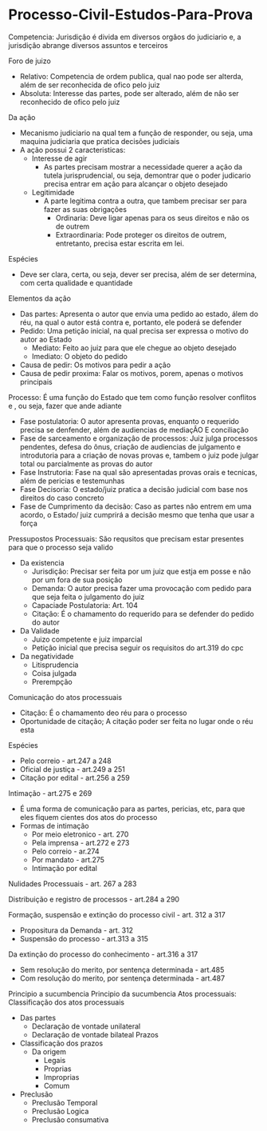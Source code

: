 # Processo-Civil-Estudos-Para-Prova

Competencia: Jurisdiçâo é divida em diversos orgâos do judiciario e, a jurisdiçâo abrange diversos assuntos e terceiros

Foro de juizo
- Relativo: Competencia de ordem publica, qual nao pode ser alterda, além de ser reconhecida de ofico pelo juiz
- Absoluta: Interesse das partes, pode ser alterado, além de nâo ser reconhecido de ofico pelo juiz

Da açâo
- Mecanismo judiciario na qual tem a funçâo de responder, ou seja, uma maquina judiciaria que pratica decisões judiciais 
- A açâo possui 2 caracteristicas:
  - Interesse de agir
    - As partes precisam mostrar a necessidade querer a açâo da tutela jurisprudencial, ou seja, demontrar que o poder judicario precisa entrar em açâo para alcançar o objeto desejado
  - Legitimidade
    - A parte legitima contra a outra, que tambem precisar ser para fazer as suas obrigaçôes
      - Ordinaria: Deve ligar apenas para os seus direitos e nâo os de outrem
      - Extraordinaria: Pode proteger os direitos de outrem, entretanto, precisa estar escrita em lei.
      
Espécies 
- Deve ser clara, certa, ou seja, dever ser precisa, além de ser determina, com certa qualidade e quantidade

Elementos da açâo
- Das partes: Apresenta o autor que envia uma pedido ao estado, álem do réu, na qual o autor está contra e, portanto, ele poderá se defender
- Pedido: Uma petiçâo inicial, na qual precisa ser expressa o motivo do autor ao Estado
  - Mediato: Feito ao juiz para que ele chegue ao objeto desejado
  - Imediato: O objeto do pedido
- Causa de pedir: Os motivos para pedir a açâo
- Causa de pedir proxima: Falar os motivos, porem, apenas o motivos principais

Processo: É uma funçâo do Estado que tem como funçâo resolver conflitos e , ou seja, fazer que ande adiante
- Fase postulatoria: O autor apresenta provas, enquanto o requerido precisa se denfender, além de audiencias de mediaçÂO E conciliaçâo
- Fase de sarceamento e organizaçâo de processos: Juiz julga processos pendentes, defesa do ônus, criaçâo de audiencias de julgamento e introdutoria para a criaçâo de novas provas e, tambem o juiz pode julgar total ou parcialmente as provas do autor
- Fase Instrutoria: Fase na qual sâo apresentadas provas orais e tecnicas, além de pericias e testemunhas
- Fase Decisoria: O estado/juiz pratica a decisâo judicial com base nos direitos do caso concreto
- Fase de Cumprimento da decisâo: Caso as partes nâo entrem em uma acordo, o Estado/ juiz cumprirá a decisâo mesmo que tenha que usar a força

Pressupostos Processuais: São requsitos que precisam estar presentes para que o processo seja valido
- Da existencia
  - Jurisdiçâo: Precisar ser feita por um juiz que estja em posse e nâo por um fora de sua posiçâo
  - Demanda: O autor precisa fazer uma provocaçâo com pedido para que seja feita o julgamento do juiz
  - Capaciade Postulatoria: Art. 104
  - Citaçâo: É o chamamento do requerido para se defender do pedido do autor
- Da Validade
  - Juizo competente e juiz imparcial
  - Petiçâo inicial que precisa seguir os requisitos do art.319 do cpc
- Da negatividade
  - Litisprudencia
  - Coisa julgada
  - Prerempção
  
 Comunicaçâo do atos processuais
 - Citaçâo: É o chamamento deo réu para o processo
 - Oportunidade de citação; A citaçâo poder ser feita no lugar onde o réu esta

Espécies
- Pelo correio - art.247 a 248
- Oficial de justiça - art.249 a 251
- Citaçâo por edital - art.256 a 259

Intimação - art.275 e 269
- É uma forma de comunicaçâo para as partes, pericias, etc, para que eles fiquem cientes dos atos do processo
- Formas de intimação
  - Por meio eletronico - art. 270
  - Pela imprensa - art.272 e 273
  - Pelo correio - ar.274
  - Por mandato - art.275
  - Intimação por edital 

Nulidades Processuais - art. 267 a 283

Distribuição e registro de processos - art.284 a 290

Formaçâo, suspensâo e extinçâo do processo civil - art. 312 a 317
- Propositura da Demanda - art. 312
- Suspensão do processo - art.313 a 315

Da extinçâo do processo do conhecimento - art.316 a 317
- Sem resolução do merito, por sentença determinada - art.485
- Com resolução do merito, por sentença determinada - art.487

Principio a sucumbencia
Principio da sucumbencia 
Atos processuais:
Classificação dos atos processuais
- Das partes 
  - Declaração de vontade unilateral
  - Declaração de vontade bilateal
Prazos
- Classificação dos prazos
  - Da origem
    - Legais
    - Proprias
    - Improprias
    - Comum
- Preclusão
  - Preclusão Temporal
  - Preclusão Logica
  - Preclusão consumativa









